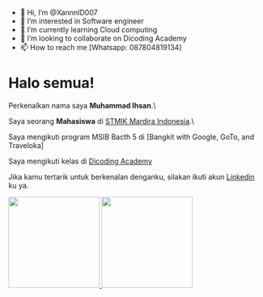 - 👋 Hi, I’m @XannnID007 
- 👀 I’m interested in Software engineer
- 🌱 I’m currently learning Cloud computing
- 💞️ I’m looking to collaborate on Dicoding Academy
- 📫 How to reach me [Whatsapp: 087804819134]

# Halo semua! 

Perkenalkan nama saya **Muhammad Ihsan**.\

Saya seorang **Mahasiswa** di [STMIK Mardira Indonesia](https://www.stmik-mi.com/).\

Saya mengikuti program MSIB Bacth 5 di [Bangkit with Google, GoTo, and Traveloka]

Saya mengikuti kelas di [Dicoding Academy](https://www.dicoding.com/academies/)

Jika kamu tertarik untuk berkenalan denganku, silakan ikuti akun [Linkedin](https://www.linkedin.com/in/muhammad-ihsan-468937255/) ku ya.

<p align="left">
<a href="https://github.com/XannnID007">
  <img height="180em" src="https://github-readme-stats-eight-theta.vercel.app/api?username=XannnID007&show_icons=true&theme=algolia&include_all_commits=true&count_private=true"/>
  <img height="180em" src="https://github-readme-stats-eight-theta.vercel.app/api/top-langs/?username=XannnID007&layout=compact&langs_count=8&theme=algolia"/>
</a>
</p>
<!---
XannnID007/XannnID007 is a ✨ special ✨ repository because its `README.md` (this file) appears on your GitHub profile.
You can click the Preview link to take a look at your changes.
--->
